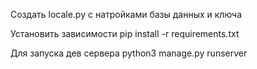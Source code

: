 Создать locale.py с натройками базы данных и ключа


Установить зависимости
pip install -r requirements.txt

Для запуска дев сервера
python3 manage.py runserver

